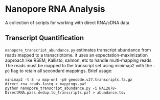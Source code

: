 # Nanopore RNA Analysis

A collection of scripts for working with direct RNA/cDNA data.

## Transcript Quantification

`nanopore_transcript_abundance.py` estimates transcript abundance from reads mapped to a transcriptome. It uses an expectation-maximization approach like RSEM, Kallisto, salmon, etc to handle multi-mapping reads. The reads must be mapped to the transcript set using minimap2 with the `-p0` flag to retain all secondard mappings. Brief usage:

```
minimap2 -t 8 -x map-ont -p0 gencode.v27.transcripts.fa.gz direct_rna_reads.fastq > mappings.paf
python nanopore_transcript_abundance.py -i NA12878-DirectRNA.pass.dedup.to_transcripts.paf > abundance.tsv
```
